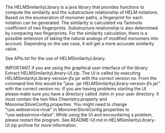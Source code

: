 The HELMSimilarityLibrary is a java library that provides functions to compute the similarity and the substructure relationship of HELM notations. Based on the enumeration of monomer paths, a fingerprint for each notation can be generated. The similarity is calculated via Tanimoto coefficient of two fingerprints. Substructure relationship is also determined by comparing two fingerprints. For the similarity calculation, there is a possible extension of taking the natural analogs of modified monomers into account. Depending on the use case, it will get a more accurate similarity value.

See APIs.txt for the use of HELMSimilarityLibrary.


IMPORTANT if you are using the graphical user interface of the library:
Extract HELMSimilarityLibrary-UI.zip. The UI is called by executing HELMSimilarityLibrary-version-jfx.jar with the correct version no. From the command line this would be "java -jar HELMSimilarityLibrary-version-jfx.jar" with the correct version no.
If you are having problems starting the UI please make sure you have a directory called .helm in your user directory. It must contain the two files Chemistry.property and MonomerStoreConfig.properties. You might need to change "use.webservice=true" in MonomerStoreConfig.properties to "use.webservice=false".
While using the UI and encountering a problem, please restart  the program.
See README-UI.md in HELMSimilarityLibrary-UI.zip archive for more information.